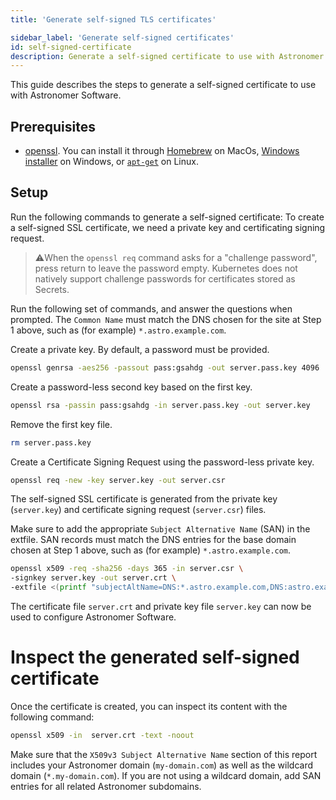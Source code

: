```yaml
---
title: 'Generate self-signed TLS certificates'

sidebar_label: 'Generate self-signed certificates'
id: self-signed-certificate
description: Generate a self-signed certificate to use with Astronomer Software.
---
```


This guide describes the steps to generate a self-signed certificate to use with Astronomer Software.

## Prerequisites

- [openssl](https://www.openssl.org/). You can install it through [Homebrew](https://formulae.brew.sh/formula/openssl@1.1) on MacOs, [Windows installer](http://gnuwin32.sourceforge.net/packages/openssl.htm) on Windows, or [`apt-get`](https://www.misterpki.com/how-to-install-openssl-on-ubuntu/) on Linux.

## Setup

Run the following commands to generate a self-signed certificate:
To create a self-signed SSL certificate, we need a private key and certificating signing request. 

> ⚠️When the `openssl req` command asks for a "challenge password", press return to leave the password empty. Kubernetes does not natively support challenge passwords for certificates stored as Secrets.

Run the following set of commands, and answer the questions when prompted. The `Common Name` must match the DNS chosen for the site at Step 1 above, such as (for example) `*.astro.example.com`. 

Create a private key. By default, a password must be provided. 
```bash
openssl genrsa -aes256 -passout pass:gsahdg -out server.pass.key 4096
```

Create a password-less second key based on the first key.
```bash
openssl rsa -passin pass:gsahdg -in server.pass.key -out server.key
```

Remove the first key file. 
```bash
rm server.pass.key
```

Create a Certificate Signing Request using the password-less private key.
```bash
openssl req -new -key server.key -out server.csr
```

The self-signed SSL certificate is generated from the private key (`server.key`) and certificate signing request (`server.csr`) files.

Make sure to add the appropriate `Subject Alternative Name` (SAN) in the extfile. 
SAN records must match the DNS entries for the base domain chosen at Step 1 above, such as (for example) `*.astro.example.com`.

```bash
openssl x509 -req -sha256 -days 365 -in server.csr \
-signkey server.key -out server.crt \
-extfile <(printf "subjectAltName=DNS:*.astro.example.com,DNS:astro.example.com")
```

The certificate file `server.crt` and private key file `server.key` can now be used to configure Astronomer Software.

# Inspect the generated self-signed certificate
Once the certificate is created, you can inspect its content with the following command:

```bash
openssl x509 -in  server.crt -text -noout
```

Make sure that the `X509v3 Subject Alternative Name` section of this report includes your Astronomer domain (`my-domain.com`) as well as the wildcard domain (`*.my-domain.com`).
If you are not using a wildcard domain, add SAN entries for all related Astronomer subdomains.